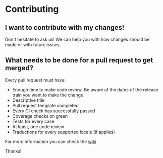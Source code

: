 # Contributing

## I want to contribute with my changes!

Don't hesitate to ask us! We can help you with how changes should be made or with future issues.

## What needs to be done for a pull request to get merged?

Every pull request must have:

- Enough time to make code review. Be aware of the dates of the release train you want to make the change
- Descriptive title
- Pull request template completed
- Every CI check has successfully passed
- Coverage checks on green
- Tests for every case
- At least, one code review
- Traductions for every supported locale (if applies)

For more information you can check the [wiki](https://sites.google.com/mercadolibre.com/mobile/nuevos-proyectos/buenas-pr%C3%A1cticas-para-los-prs?authuser=0)

Thanks!
